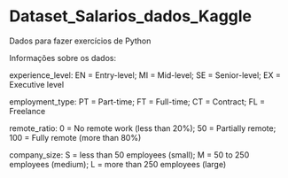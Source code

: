 # Dataset_Salarios_dados_Kaggle
Dados para fazer exercícios de Python 


Informações sobre os dados:

experience_level: EN = Entry-level; MI = Mid-level; SE = Senior-level; EX = Executive level

employment_type: PT = Part-time; FT = Full-time; CT = Contract; FL = Freelance

remote_ratio: 0 = No remote work (less than 20%); 50 = Partially remote; 100 = Fully remote (more than 80%)

company_size: S = less than 50 employees (small); M = 50 to 250 employees (medium); L = more than 250 employees (large)
